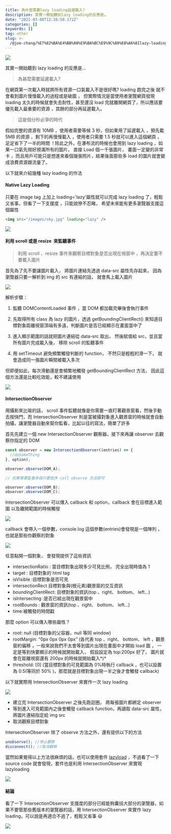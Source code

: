 ```yaml
---
title: 為什麼需要lazy loading延遲載入?
description: 其實一開始聽到lazy loading的反應是…
date: "2021-03-08T12:38:50.171Z"
categories: []
keywords: []
tag: other
slug: >-
  /@joe-chang/%E7%82%BA%E4%BB%80%E9%BA%BC%E9%9C%80%E8%A6%81lazy-loading%E5%BB%B6%E9%81%B2%E8%BC%89%E5%85%A5-d5e005015e79
---
```


![](/img/1__5b5aMXOJt9zP__siBG__ZCTA.jpeg)

其實一開始聽到 lazy loading 的反應是…

> 為甚麼需要延遲載入?

在網頁第一次載入時就將所有資源一口氣載入不是很好嗎? loading 跑完之後 就不會看到圖片慢慢載入的過程或是破圖 ， 但實際情況是當使用者瀏覽網頁發現 loading 太久的時候就會失去耐性，甚至還沒 load 完就離開網頁了，所以應該要優先載入最重要的資源 ，其餘的部分再延遲載入。

> 這是個分秒必爭的時代

假如完整的資源有 10MB ，使用者需要等候 3 秒，但如果用了延遲載入 ，預先載 5MB 的資源 ，剩下的再慢慢載入 ，使用者只需要 1.5 秒就可以進入這個網頁 ，足足省下了一半的時間  ! 除此之外，在瀑布流的時候也會用到 lazy loading ，如果一口氣先撈好撈滿所有的圖片， 直接 Load 個一千張圖片， 畫面一定變的非常卡 ，而且用戶可能只是想進來看個幾張照片，結果後面那些多 load 的圖片就會變成浪費資源跟流量了。

以下就來介紹幾種 lazy loading 的作法

#### Native Lazy Loading

只要在 image tag 上加上 loading='lazy'屬性就可以完成 lazy loading 了，輕鬆又省事，但看了一下支援度 ，只能說慘不忍睹， 希望未來能有更多瀏覽器支援這個屬性

```html
<img src="/images/sky.jpg" loading="lazy" />
```

![](/img/1__gN1w4qVdxFXNAoxaZELzDw.png)

#### 利用 scroll 或是 resize  來監聽事件

> 利用 scroll 、resize 事件來觀察目標對象是否出現在視窗中 ，再決定要不要載入圖片

首先為了先不要讓圖片載入， 將圖片連結先透過 data-src 屬性先存起來， 因為瀏覽器只要一解析到 img 的 src 有連結的話， 就會馬上載入圖片

![](/img/1__pwN3ynz5xMo0JQc8fupuyA.png)

解析步驟：

1. 監聽 DOMContentLoaded 事件 ，當 DOM 都加載完畢後會執行事件

2. 先取得所有 class 為 lazy 的圖片，透過 getBoundingClientRect() 來知道目標對象距離視窗頂端有多遠，判斷圖片是否已經顯示在畫面當中了

3. 進入顯示範圍的話就把圖片連結從 data-src 取出， 然後賦值給 src，並且當所有圖片完成載入後， 移除 scroll 的監聽事件

4. 用 setTimeout 避免頻繁觸發判斷的 function， 不然只是輕輕的滑一下， 就會造成同一張圖片瞬間被載入多次

但即便如此，每次滑動還是會頻繁地觸發 getBoundingClientRect 方法， 因此這個方法還是比較吃效能，較不建議使用

![](/img/1__X79k9Jxhlrp8QkLcJ154bw.png)

#### IntersectionObserver

用攝影來比喻的話， scroll 事件監聽就像是你需要一直盯著觀景窗看，然後手動去按快門，而 IntersectionObserver 則是當被攝對象進入觀景窗的時候就會自動拍攝，讓瀏覽器自動來幫你監看，比起以往的寫法，簡單了許多

首先先建立一個 new IntersectionObserver 觀察器，接下來再讓 observer 去觀察你指定的 DOM

```javascript
const observer = new IntersectionObserver((entries) => {
  //doSomeThing
}, option);

observer.observe(DOM_A);

// 如果需要監看多個只要依序 call observe 方法即可

observer.observe(DOM_B);
observer.observe(DOM_C);
```

IntersectionObserver 可以傳入 callback 和 option，callback 會在目標進入範圍 以及離開範圍的時候觸發

![](/img/1__f9nh6tTlB0ClyKmWM1N5Og.png)

callback 會帶入一個參數，console.log 這個參數(entries)會發現是一個陣列 ，也就是那些你觀察的對象

![](/img/1__ma__ntqvpDxVbxxe__vnhqTA.png)

任意點開一個對象， 會發現提供了這些資訊

- intersectionRatio : 當目標對象出現多少可見比例， 完全出現時值為 1
- target : 目標對象的 html tag
- isVisible :目標對象是否可見
- intersectionRect 目標對象與(根元素)觀景窗的交互資訊
- boundingClientRect: 目標對象的資訊(top 、right、 bottom、 left…)
- isIntersecting :是否已經出現在觀景窗中
- rootBounds : 觀景窗的資訊(top 、right、 bottom、 left…)
- time:被觸發的時間戳

那麼 option 可以傳入哪些屬性？

- root: null (目標對象的父容器，null 等同 window)
- rootMargin: “0px 0px 0px 0px” (各代表 top 、right、 bottom、 left ，觀景窗的偏移 ，一般來說我們不太會等到圖片出現在畫面中才開始 load 圖 ， 一定是等到快要顯示的時候就開始載入， 假設設定為 top:200px 好了， 圖片就會在距離視窗還有 200px 的時候就開始載入*)*
- threshold: \[0\] (當目標對象的可見範圍為 0%時執行 callback ，也可以設置為 0.5(等同於 50% )，那麼就是目標對象出現一半之後才會觸發 callback)

以下就實際用 IntersectionObserver 來實作一次 lazy loading

![](/img/1__EpegzYnQMFzW4bIw6rWNGg.png)

- 建立完 IntersectionObserver 之後先跑迴圈， 將每張圖片都綁定 observer
- 等到進入可見範圍內之後會觸發 callback function，再讀取 data-src 屬性，將圖片連結指定給 img src
- 取消觀察目標對象

IntersectionObserver 除了 observe 方法之外，還有提供以下的方法

```javascript
unobserve(); //停止觀察
disconnect(); //取消觀察
```

當然如果覺得以上方法很麻煩的話，也可以使用套件 [lazyload](https://github.com/tuupola/lazyload) ，不過看了一下 source code 就會發現，套件也是利用 IntersectionObserver 來實現 lazyloading

![](/img/1__wIwkSHRDzsDBG5l5q9__a3Q.png)

#### 結論

看了一下 IntersectionObserver 支援度的部分已經能夠囊括大部分的瀏覽器，如果不要管那些舊版本的瀏覽器的話，用 IntersectionObserver 來實作 lazy loading，可以說是再適合不過了，輕鬆又省事 😃

![](/img/1__BaPODzw1Hs3pMi3g2p__GPQ.png)
